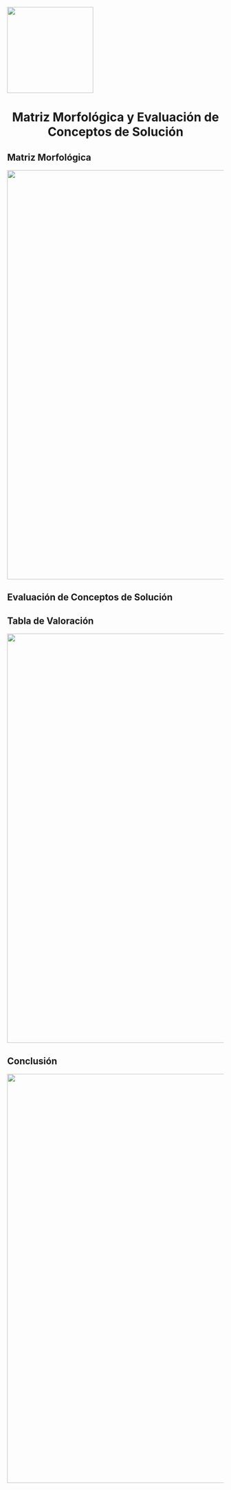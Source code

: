 <p align="left">
  <img src="https://semanadelcannabis.cayetano.edu.pe/assets/img/logo-upch.png" width="200">
  <h1 align="center">Matriz Morfológica y Evaluación de Conceptos de Solución</h1>
</p>

## Matriz Morfológica

<p align="center">
  <img src="https://github.com/Paradoxeado/prototypeProject/blob/main/Im%C3%A1genes/E05Imagen01.png" width="950" style="margin: auto;">
</p>

## Evaluación de Conceptos de Solución
## Tabla de Valoración

<p align="center">
  <img src="https://github.com/Paradoxeado/prototypeProject/blob/main/Im%C3%A1genes/E05Imagen01.png" width="950" style="margin: auto;">
</p>

## Conclusión

<p align="center">
  <img src="https://github.com/Paradoxeado/prototypeProject/blob/main/Im%C3%A1genes/E05Imagen01.png" width="950" style="margin: auto;">
</p>
